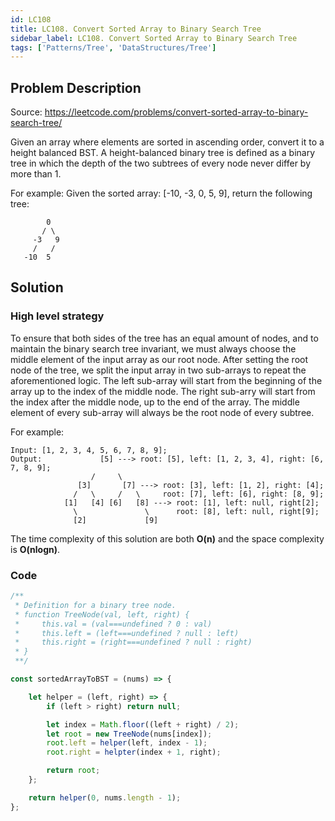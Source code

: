 ```yaml
---
id: LC108
title: LC108. Convert Sorted Array to Binary Search Tree
sidebar_label: LC108. Convert Sorted Array to Binary Search Tree
tags: ['Patterns/Tree', 'DataStructures/Tree']
---
```


## Problem Description

Source: https://leetcode.com/problems/convert-sorted-array-to-binary-search-tree/

Given an array where elements are sorted in ascending order, convert it to a height balanced BST. A height-balanced binary tree is defined as a binary tree in which the depth of the two subtrees of every node never differ by more than 1.

For example: 
Given the sorted array: [-10, -3, 0, 5, 9], return the following tree:
```
        0
       / \
     -3   9
     /   /
   -10  5
```

## Solution

### High level strategy
To ensure that both sides of the tree has an equal amount of nodes, and to maintain the binary search tree invariant, we must always choose the middle element of the input array as our root node. After setting the root node of the tree, we split the input array in two sub-arrays to repeat the aforementioned logic. The left sub-array will start from the beginning of the array up to the index of the middle node. The right sub-arry will start from the index after the middle node, up to the end of the array. The middle element of every sub-array will always be the root node of every subtree. 

For example:
```
Input: [1, 2, 3, 4, 5, 6, 7, 8, 9];
Output:             [5] ---> root: [5], left: [1, 2, 3, 4], right: [6, 7, 8, 9];
                  /     \
               [3]       [7] ---> root: [3], left: [1, 2], right: [4]; 
              /   \     /   \     root: [7], left: [6], right: [8, 9];
            [1]   [4] [6]   [8] ---> root: [1], left: null, right[2];
              \               \      root: [8], left: null, right[9];
              [2]             [9]
```

The time complexity of this solution are both **O(n)** and the space complexity is **O(nlogn)**.

### Code
```javascript
/**
 * Definition for a binary tree node.
 * function TreeNode(val, left, right) {
 *     this.val = (val===undefined ? 0 : val)
 *     this.left = (left===undefined ? null : left)
 *     this.right = (right===undefined ? null : right)
 * }
 **/

const sortedArrayToBST = (nums) => {

    let helper = (left, right) => {
        if (left > right) return null;

        let index = Math.floor((left + right) / 2);
        let root = new TreeNode(nums[index]);
        root.left = helper(left, index - 1);
        root.right = helpter(index + 1, right);

        return root;
    };

    return helper(0, nums.length - 1);
};
```